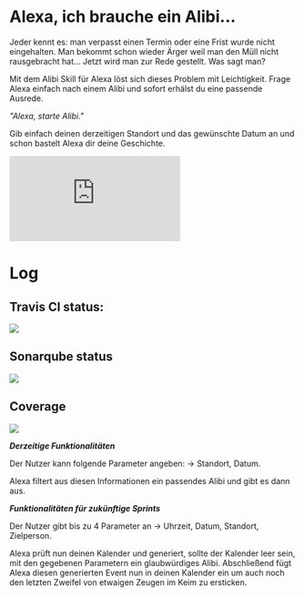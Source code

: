 ﻿# Alexa, ich brauche ein Alibi...

Jeder kennt es: man verpasst einen Termin oder eine Frist wurde nicht eingehalten. 
Man bekommt schon wieder Ärger weil man den Müll nicht rausgebracht hat...
Jetzt wird man zur Rede gestellt. Was sagt man?

Mit dem Alibi Skill für Alexa löst sich dieses Problem mit Leichtigkeit.
Frage Alexa einfach nach einem Alibi und sofort erhälst du eine passende Ausrede.

_"Alexa, starte Alibi."_

Gib einfach deinen derzeitigen Standort und das gewünschte Datum an und schon bastelt Alexa dir deine Geschichte.

![Näheres hier](https://github.com/sweIhm-ws2018-19/skillproject-do-4/blob/master/docs/index.md)


# Log

## Travis CI status:

![](https://api.travis-ci.org/sweIhm-ws2018-19/skillproject-do-4.svg?branch=master)

## Sonarqube status

![](https://sonarcloud.io/api/project_badges/measure?project=alexa-skills-kit-samples%3Aalibi&metric=alert_status)

## Coverage

![](https://sonarcloud.io/api/project_badges/measure?project=alexa-skills-kit-samples%3Aalibi&metric=coverage)

**_Derzeitige Funktionalitäten_**

Der Nutzer kann folgende Parameter angeben: -> Standort, Datum.

Alexa filtert aus diesen Informationen ein passendes Alibi und gibt es dann aus.

**_Funktionalitäten für zukünftige Sprints_**

Der Nutzer gibt bis zu 4 Parameter an -> Uhrzeit, Datum, Standort, Zielperson.

Alexa prüft nun deinen Kalender und generiert, sollte der Kalender leer sein, mit den gegebenen Parametern ein glaubwürdiges Alibi.
Abschließend fügt Alexa diesen generierten Event nun in deinen Kalender ein um auch noch den letzten Zweifel von etwaigen Zeugen im Keim zu ersticken.
